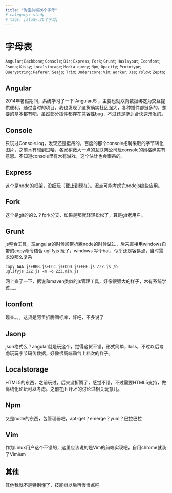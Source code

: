 ```yaml
---
title: "淘宝前端26个字母"
# category: study
# tags: [study,26个字母]
---
```



# 字母表

`Angular`;	`Backbone`;	`Console`;	`Dir`;	`Express`;	`Fork`;	`Grunt`;	`Haslayout`;	`Iconfont`;
`Jsonp`;	`Kissy`;	`Localstorage`;	`Media query`;	`Npm`;	`Opacity`;	`Prototype`;	`Querystring`;	`Referer`;
`Seajs`;	`Trim`;	`Underscore`;	`Vim`;	`Worker`;	`Xss`;	`Yslow`;	`Zepto`;

## Angular

2014年暑假期间，系统学习了一下 AngularJS ，主要也就双向数据绑定为交互提供便利，通过当时的项目，我也发现了这货确实社区强大，各种插件都挺多的，想要的基本都有吧，虽然部分插件都存在兼容性bug，不过还是挺适合快速开发的。

## Console

只玩过Console.log，发现还是挺吊的，百度的那个console招聘采取的字节转化图片，之前木有想到过哈，各家稍微大一点的互联网公司玩console的风格确实有意思。不知道console里有木有游戏，这个估计也会很吊的。

## Express

这个是node的框架，没细玩（截止到现在）。迟点可能考虑完nodejs编些应用。

## Fork

这个是git的的么？fork分支，如果是那就轻轻松松了，算是git老用户。

## Grunt

js整合工具，玩angular的时候顺带折腾node的时候试过，后来直接用windows自带的copy命令结合 uglifyjs 玩了，windows 写个bat，似乎还是容易点，当时需求没那么复杂

    copy AAA.js+BBB.js+CCC.js+DDD.js+EEE.js ZZZ.js /b
    uglifyjs ZZZ.js -m -o ZZZ.min.js

网上查了一下，据说和maven类似的js管理工具，好像很强大的样子，木有系统学过。。。

## Iconfont
现查。。。这货是阿里折腾图标库，好吧，不多说了

## Jsonp

json格式么？angular就是玩这个，觉得这货不错，形式简单，kiss，不过以后考虑玩玩字节码传数据，好像很高端霸气上档次的样子。

## Localstorage

HTML5的东西，之前玩过，后来没折腾了，感觉不错，不过需要HTML5支持，做离线化论坛可以考虑。之前在jh 坏坏的讨论过相关玩意儿。

## Npm

又是node的东西，包管理器吧，apt-get？emerge？yum？巴拉巴拉

## Vim

作为Linux用户这个不错的，这里应该说的是Vim的前端实现吧，自用chrome就装了Vimium

## 其他

其他我就不是特别懂了，技能树以后再慢慢点吧